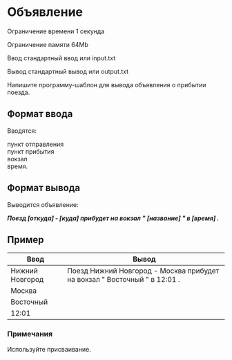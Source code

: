 # Объявление

Ограничение времени 1 секунда

Ограничение памяти 64Mb

Ввод стандартный ввод или input.txt

Вывод стандартный вывод или output.txt

Напишите программу-шаблон для вывода объявления о прибытии поезда.

## Формат ввода

Вводятся:

пункт отправления  
пункт прибытия  
вокзал  
время.

## Формат вывода

Выводится объявление:

***Поезд  [откуда]  -  [куда]  прибудет на вокзал "  [название]  " в  [время]  .***

## Пример

| Ввод | Вывод |
|--|--|
| Нижний Новгород | Поезд Нижний Новгород - Москва прибудет на вокзал " Восточный " в 12:01 . |
| Москва |  |
| Восточный |  |
| 12:01 |  |


### Примечания

Используйте присваивание.


